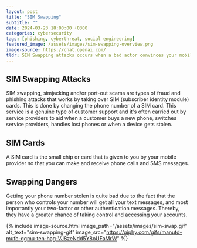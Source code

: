 ```yaml
---
layout: post
title: "SIM Swapping"
subtitle: ""
date: 2024-03-23 18:00:00 +0300
categories: cybersecurity
tags: [phishing, cyberthreat, social engineering]
featured_image: /assets/images/sim-swapping-overview.png
image-source: https://chat.openai.com/
tldr: SIM Swapping attacks occurs when a bad actor convinces your mobile carrier provider to transfer your phone number to their SIM card.
---
```


## SIM Swapping Attacks
SIM swapping, simjacking and/or port-out scams are types of fraud and phishing attacks that works by taking over SIM (subscriber identity module) cards. This is done by changing the phone number of a SIM card. This service is a genuine type of customer support and it's often carried out by service providers to aid when a customer buys a new phone, switches service providers, handles lost phones or when a device gets stolen.

## SIM Cards
A SIM card is the small chip or card that is given to you by your mobile provider so that you can make and receive phone calls and SMS messages.

## Swapping Dangers
Getting your phone number stolen is quite bad due to the fact that the person who controls your number will get all your text messages, and most importantly your two-factor or other authentication messages. Thereby, they have a greater chance of taking control and accessing your accounts.


{% include image-source.html image_path="/assets/images/sim-swap.gif" alt_text="sim-swapping-gif" image_src="https://giphy.com/gifs/manutd-mufc-ggmu-ten-hag-VJ8zeNdd5Y8oUFaMrW" %}